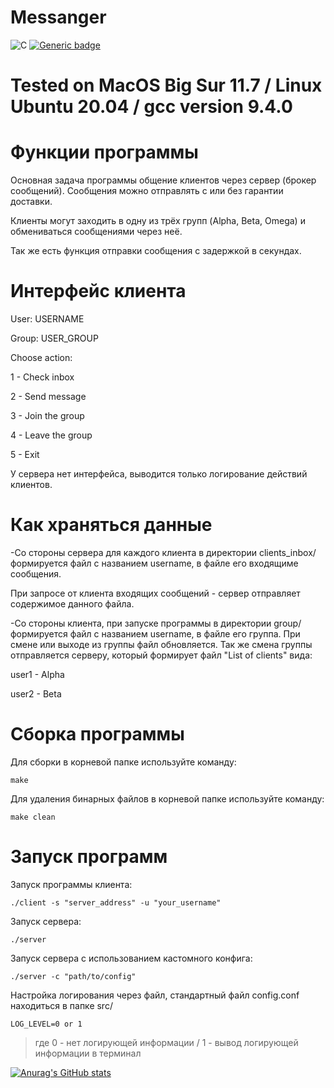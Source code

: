 # Messanger

![C](https://img.shields.io/badge/C-Solutions-blue.svg?style=flat&logo=c%2B%2B)
[![Generic badge](https://img.shields.io/badge/Develop-unstable-yellowgreen)](https://shields.io/)

# Tested on MacOS Big Sur 11.7 / Linux Ubuntu 20.04 / gcc version 9.4.0 


# Функции программы

Основная задача программы общение клиентов через сервер (брокер сообщений). Сообщения можно отправлять с или без гарантии доставки.

Клиенты могут заходить в одну из трёх групп (Alpha, Beta, Omega) и обмениваться сообщениями через неё.

Так же есть функция отправки сообщения с задержкой в секундах.

# Интерфейс клиента

User: USERNAME

Group: USER_GROUP

Choose action:

  1 - Check inbox

  2 - Send message

  3 - Join the group

  4 - Leave the group

  5 - Exit

У сервера нет интерфейса, выводится только логирование действий клиентов.

# Как храняться данные

-Со стороны сервера для каждого клиента в директории clients_inbox/ формируется файл с названием username, в файле его входящиме сообщения.

При запросе от клиента входящих сообщений - сервер отправляет содержимое данного файла.

-Со стороны клиента, при запуске программы в директории group/ формируется файл с названием username, в файле его группа. При смене или выходе из группы файл обновляется. Так же смена группы отправляется серверу, который формирует файл "List of clients" вида:

user1 - Alpha

user2 - Beta


# Сборка программы

Для сборки в корневой папке используйте команду:

`make`

Для удаления бинарных файлов в корневой папке используйте команду:

`make clean`

# Запуск программ

Запуск программы клиента:

`./client -s "server_address" -u "your_username"`

Запуск сервера:

`./server`

Запуск сервера с использованием кастомного конфига:

`./server -c "path/to/config"`

Настройка логирования через файл, стандартный файл config.conf находиться в папке src/

`LOG_LEVEL=0 or 1`

> где 0 - нет логирующей информации / 1 - вывод логирующей информации в терминал


[![Anurag's GitHub stats](https://github-readme-stats.vercel.app/api?username=alehanter337)](https://github.com/alehanter337/github-readme-stats)
